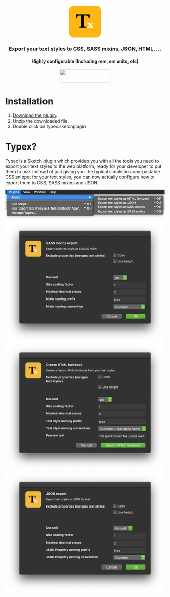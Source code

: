 <p align="center">
  <a href="https://github.com/reinvanoyen/typex">
    <img width="100" height="100" src="https://raw.githubusercontent.com/reinvanoyen/typex/master/icon.png" />
  </a>
  <h3 align="center">Export your text styles to CSS, SASS mixins, JSON, HTML, ...</h3>
  <h4 align="center">Highly configurable (Including rem, em units, etc)</h4>
</p>
<p align="center">
  <a href="http://bit.ly/SketchRunnerWebsite">
    <img width="160" height="41" src="http://bit.ly/RunnerBadgeBlue">
  </a>
  </p>
  
# Installation
1. <a href="https://github.com/reinvanoyen/typex/archive/master.zip" title="Download typeX">Download the plugin</a>.
2. Unzip the downloaded file.
3. Double click on typex.sketchplugin

# Typex?

Typex is a Sketch plugin which provides you with all the tools you need to export your text styles to the web platform, ready for your developer to put them to use. Instead of just giving you the typical simplistic copy-pastable CSS snippet for your text styles, you can now actually configure how to export them to CSS, SASS mixins and JSON.

<img width="730" src="https://raw.githubusercontent.com/reinvanoyen/typex/master/context-menu.png" />
<img width="635" src="https://raw.githubusercontent.com/reinvanoyen/typex/master/sass-export.png" />
<img width="635" src="https://raw.githubusercontent.com/reinvanoyen/typex/master/html-fontbook-export.png" />
<img width="635" src="https://raw.githubusercontent.com/reinvanoyen/typex/master/json-export.png" />
